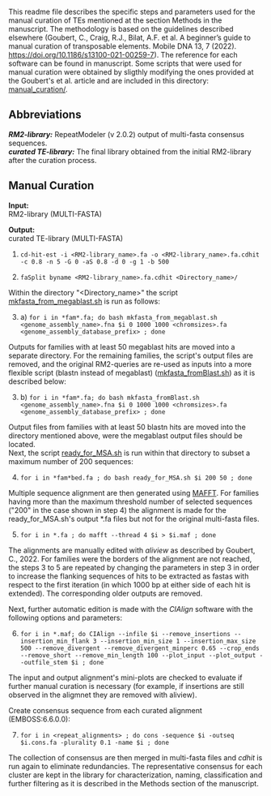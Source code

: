 This readme file describes the specific steps and parameters used for the manual curation of TEs mentioned at the section Methods in the manuscript. The methodology is based on the guidelines described elsewhere (Goubert, C., Craig, R.J., Bilat, A.F. et al. A beginner’s guide to manual curation of transposable elements. Mobile DNA 13, 7 (2022). https://doi.org/10.1186/s13100-021-00259-7). The reference for each software can be found in manuscript. Some scripts that were used for manual curation were obtained by sligthly modifying the ones provided at the Goubert's et al. article and are included in this directory: [manual_curation/](https://github.com/agustin-bilat/Bilat2024_TEs-Fasciolidae/blob/main/manual_curation/).

## Abbreviations ##  

***RM2-library:*** RepeatModeler (v 2.0.2) output of multi-fasta consensus sequences.  
***curated TE-library:*** The final library obtained from the initial RM2-library after the curation process. 
  
## Manual Curation ##

**Input:**  
RM2-library (MULTI-FASTA)

**Output:**  
curated TE-library (MULTI-FASTA)

1. `cd-hit-est -i <RM2-library_name>.fa -o <RM2-library_name>.fa.cdhit -c 0.8 -n 5 -G 0 -aS 0.8 -d 0 -g 1 -b 500`

2. `faSplit byname <RM2-library_name>.fa.cdhit <Directory_name>/`

Within the directory "<Directory_name>" the script [mkfasta_from_megablast.sh](https://github.com/agustin-bilat/Bilat2024_TEs-Fasciolidae/blob/main/manual_curation/mkfasta_from_megablast.sh) is run as follows:

3. a) `for i in *fam*.fa; do bash mkfasta_from_megablast.sh <genome_assembly_name>.fna $i 0 1000 1000 <chromsizes>.fa <genome_assembly_database_prefix> ; done`

Outputs for families with at least 50 megablast hits are moved into a separate directory. For the remaining families, the script's output files are removed, and the original RM2-queries are re-used as inputs into a more flexible script (blastn instead of megablast) ([mkfasta_fromBlast.sh](https://github.com/agustin-bilat/Bilat2024_TEs-Fasciolidae/blob/main/manual_curation/mkfasta_from_blastn.sh)) as it is described below:

3. b) `for i in *fam*.fa; do bash mkfasta_fromBlast.sh <genome_assembly_name>.fna $i 0 1000 1000 <chromsizes>.fa <genome_assembly_database_prefix> ; done`

Output files from families with at least 50 blastn hits are moved into the directory mentioned above, were the megablast output files should be located.  
Next, the script [ready_for_MSA.sh](https://github.com/agustin-bilat/Bilat2024_TEs-Fasciolidae/blob/main/manual_curation/ready_for_MSA.sh) is run within that directory to subset a maximum number of 200 sequences:

4. `for i in *fam*bed.fa ; do bash ready_for_MSA.sh $i 200 50 ; done`

Multiple sequence alignment are then generated using [MAFFT](https://mafft.cbrc.jp/alignment/software/). For families having more than the maximum threshold number of selected sequences ("200" in the case shown in step 4) the alignment is made for the ready_for_MSA.sh's output *.fa files but not for the original multi-fasta files.

5. `for i in *.fa ; do mafft --thread 4 $i > $i.maf ; done`

The alignments are manually edited with _aliview_ as described by Goubert, C., 2022. For families were the borders of the alignment are not reached, the steps 3 to 5 are repeated by changing the parameters in step 3 in order to increase the flanking sequences of hits to be extracted as fastas with respect to the first iteration (in which 1000 bp at either side of each hit is extended). The corresponding older outputs are removed.

Next, further automatic edition is made with the _CIAlign_ software with the following options and parameters:  

6. `for i in *.maf; do CIAlign --infile $i --remove_insertions --insertion_min_flank 3 --insertion_min_size 1 --insertion_max_size 500 --remove_divergent --remove_divergent_minperc 0.65 --crop_ends --remove_short --remove_min_length 100 --plot_input --plot_output --outfile_stem $i ; done`

The input and output alignment's mini-plots are checked to evaluate if further manual curation is necessary (for example, if insertions are still observed in the aligmnet they are removed with aliview).   

Create consensus sequence from each curated alignment (EMBOSS:6.6.0.0):

7. `for i in <repeat_alignments> ; do cons -sequence $i -outseq $i.cons.fa -plurality 0.1 -name $i ; done`  

The collection of consensus are then merged in multi-fasta files and _cdhit_ is run again to eliminate redundancies. The representative consensus for each cluster are kept in the library for characterization, naming, classification and further filtering as it is described in the Methods section of the manuscript.
